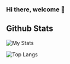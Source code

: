 ### Hi there, welcome 👋

## Github Stats
![My Stats](https://github-readme-stats.vercel.app/api?username=ajailani4&show_icons=true&theme=dark)

![Top Langs](https://github-readme-stats.vercel.app/api/top-langs/?username=ajailani4&layout=compact&theme=dark)
